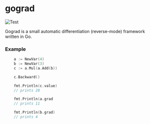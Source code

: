 # gograd

![Test](https://github.com/lucaionescu/gograd/workflows/Test/badge.svg)

Gograd is a small automatic differentiation (reverse-mode) framework written in Go.

### Example
```go
	a := NewVar(4)
	b := NewVar(3)
	c := a.Mul(a.Add(b))

	c.Backward()

	fmt.Println(c.value)
	// prints 28

	fmt.Println(a.grad
	// prints 11

	fmt.Println(b.grad)
	// prints 4
```
